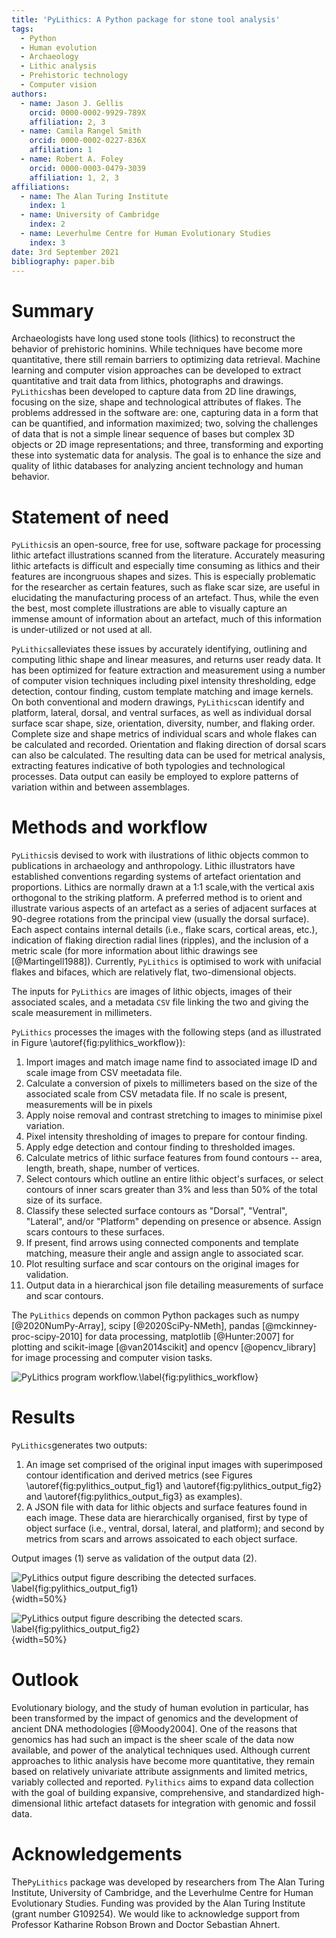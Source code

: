 ```yaml
---
title: 'PyLithics: A Python package for stone tool analysis'
tags:
  - Python
  - Human evolution
  - Archaeology
  - Lithic analysis
  - Prehistoric technology
  - Computer vision 
authors:
  - name: Jason J. Gellis
    orcid: 0000-0002-9929-789X
    affiliation: 2, 3
  - name: Camila Rangel Smith
    orcid: 0000-0002-0227-836X
    affiliation: 1
  - name: Robert A. Foley
    orcid: 0000-0003-0479-3039
    affiliation: 1, 2, 3
affiliations:
  - name: The Alan Turing Institute
    index: 1
  - name: University of Cambridge
    index: 2
  - name: Leverhulme Centre for Human Evolutionary Studies
    index: 3
date: 3rd September 2021
bibliography: paper.bib
---
```

# Summary
Archaeologists have long used stone tools (lithics) to reconstruct the behavior of prehistoric hominins. While techniques have become more quantitative, there still remain barriers to optimizing data retrieval. Machine learning and computer vision approaches can be developed to extract quantitative and trait data from lithics, photographs and drawings. `PyLithics`has been developed to capture data from 2D line drawings, focusing on the size, shape and technological attributes of flakes. The problems addressed in the software are: 
one, capturing data in a form that can be quantified, and information maximized; two, solving the challenges of data that is not a simple linear sequence of bases but complex 3D objects or 2D image representations; and three, transforming and exporting these into systematic data for analysis. The goal is to enhance the size and quality of lithic databases for analyzing ancient technology and human behavior.

# Statement of need

`PyLithics`is an open-source, free for use, software package for processing lithic artefact illustrations scanned from the literature. Accurately measuring lithic artefacts is difficult and especially time consuming as lithics and their features are incongruous shapes and sizes. This is especially problematic for the researcher as certain features, such as flake scar size, are useful in elucidating the manufacturing process of an artefact. Thus, while the even the best, most complete illustrations are able to visually capture an immense amount of information about an artefact, much of this information is under-utilized or not used at all. 

`PyLithics`alleviates these issues by accurately identifying, outlining and computing lithic shape and linear measures, and returns user ready data. It has been optimized for feature extraction and measurement using a number of computer vision techniques including pixel intensity thresholding, edge detection, contour finding, custom template matching and image kernels. On both conventional and modern drawings, `PyLithics`can identify and platform, lateral, dorsal, and ventral surfaces, as well as individual dorsal surface scar shape, size, orientation, diversity, number, and flaking order. Complete size and shape metrics of individual scars and whole flakes can be calculated and recorded. Orientation and flaking direction of dorsal scars can also be calculated. The resulting data can be used for metrical analysis, extracting features indicative of both typologies and technological processes. Data output can easily be employed to explore patterns of variation within and between assemblages.

# Methods and workflow

`PyLithics`is devised to work with ilustrations of lithic objects common to publications in archaeology and anthropology. Lithic illustrators have established conventions regarding systems of artefact orientation and proportions. Lithics are normally drawn at a 1:1 scale,with the vertical axis orthogonal to the striking platform. A preferred method is to orient and illustrate various aspects of an artefact as a series of adjacent surfaces at 90-degree rotations from the principal view (usually the dorsal surface). Each aspect contains internal details (i.e., flake scars, cortical areas, etc.), indication of flaking direction radial lines (ripples), and the inclusion of a metric scale (for more information about lithic drawings see [@Martingell1988]). Currently, `PyLithics` is optimised to work with unifacial flakes and bifaces, which are relatively flat, two-dimensional objects. 

The inputs for `PyLithics` are images of lithic objects, images of their associated scales, and a metadata `CSV` file linking the two and giving the scale measurement in millimeters. 

`PyLithics` processes the images with the following steps (and as illustrated in Figure \autoref{fig:pylithics_workflow}):

1. Import images and match image name find to associated image ID and scale image from CSV meetadata file.
2. Calculate a conversion of pixels to millimeters based on the size of the associated scale from CSV metadata file. If no scale is present, measurements will be in pixels
3. Apply noise removal and contrast stretching to images to minimise pixel variation.
4. Pixel intensity thresholding of images to prepare for contour finding.
5. Apply edge detection and contour finding to thresholded images.
6. Calculate metrics of lithic surface features from found contours -- area, length, breath, shape, number of vertices. 
7. Select contours which outline an entire lithic object's surfaces, or select contours of inner scars greater than 3% and less than 50% of the total size of its surface.
8. Classify these selected surface contours as "Dorsal", "Ventral", "Lateral", and/or "Platform" depending on presence or absence. Assign scars contours to these surfaces. 
9. If present, find arrows using connected components and template matching, measure their angle and assign angle to associated scar.
10. Plot resulting surface and scar contours on the original images for validation.
11. Output data in a hierarchical json file detailing measurements of surface and scar contours. 


The `PyLithics` depends on common Python packages such as numpy
[@2020NumPy-Array], scipy [@2020SciPy-NMeth], pandas [@mckinney-proc-scipy-2010] for data processing, matplotlib [@Hunter:2007] for plotting and scikit-image [@van2014scikit] and opencv [@opencv_library] for image processing and computer vision tasks.

![`PyLithics` program workflow.\label{fig:pylithics_workflow}](../figures/pylithics_flowchart.jpg)



# Results

`PyLithics`generates two outputs:

1. An image set comprised of the original input images with superimposed contour identification and derived metrics (see Figures \autoref{fig:pylithics_output_fig1} and \autoref{fig:pylithics_output_fig2} and \autoref{fig:pylithics_output_fig3} as examples).
2. A JSON file with data for lithic objects and surface features found in each image. These data are hierarchically organised, first by type of object surface (i.e., ventral, dorsal, lateral, and platform); and second by metrics from scars and arrows assoicated to each object surface. 

Output images (1) serve as validation of the output data (2).

![`PyLithics` output figure describing the detected surfaces. \label{fig:pylithics_output_fig1}](../figures/rub_al_khali_lithic_surfaces.png){width=50%}

![`PyLithics` output figure describing the detected scars. \label{fig:pylithics_output_fig2}](../figures/rub_al_khali_lithium_scars.png){width=50%}



# Outlook 

Evolutionary biology, and the study of human evolution in particular, has been transformed by the impact of genomics and the development of ancient DNA methodologies [@Moody2004]. One of the reasons that genomics has had such an impact is the sheer scale of the data now available, and power of the analytical techniques used. Although current approaches to lithic analysis have become more quantitative, they remain based on relatively univariate attribute assignments and limited metrics, variably collected and reported. `Pylithics` aims to expand data collection with the goal of building expansive, comprehensive, and standardized high-dimensional lithic artefact datasets for integration with genomic and fossil data. 

# Acknowledgements

The`PyLithics` package was developed by researchers from The Alan Turing Institute, University of Cambridge, and the Leverhulme Centre for Human Evolutionary Studies. Funding was provided by the Alan Turing Institute (grant number G109254). We would like to acknowledge support from Professor Katharine Robson Brown and Doctor Sebastian Ahnert.

